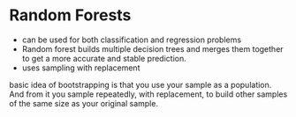 # Random Forests

- can be used for both classification and regression problems
- Random forest builds multiple decision trees and merges them together to get a more accurate and stable prediction.
- uses sampling with replacement




basic idea of bootstrapping is that you use your sample as a population. And from it you sample repeatedly, with replacement, to build other samples of the same size as your original sample.
